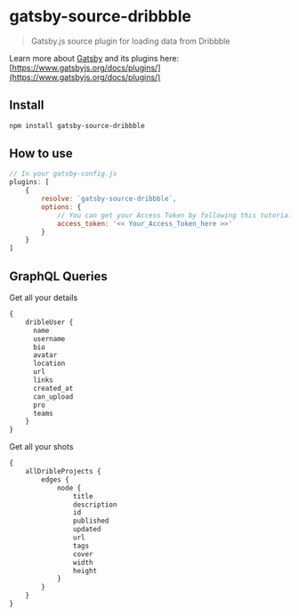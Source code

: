 # gatsby-source-dribbble
> Gatsby.js source plugin for loading data from Dribbble

Learn more about [Gatsby](https://www.gatsbyjs.org/) and its plugins here: [https://www.gatsbyjs.org/docs/plugins/](https://www.gatsbyjs.org/docs/plugins/)

## Install

```bash
npm install gatsby-source-dribbble
```

## How to use

```Javascript
// In your gatsby-config.js
plugins: [
    {
        resolve: `gatsby-source-dribbble`,
        options: {
            // You can get your Access Token by following this tutorial: http://developer.dribbble.com/v2/oauth/
            access_token: '<< Your_Access_Token_here >>'
        }
    }
]
```

## GraphQL Queries

Get all your details

```graphql
{
    dribleUser {
      name
      username
      bio
      avatar
      location
      url
      links
      created_at
      can_upload
      pro
      teams
    }
}
```

Get all your shots

```graphql
{
    allDribleProjects {
        edges {
            node {
                title
                description
                id
                published
                updated
                url
                tags
                cover
                width
                height
            }
        }
    }
}
```